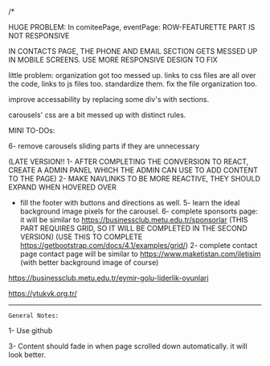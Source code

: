 /*

HUGE PROBLEM: In comiteePage, eventPage: ROW-FEATURETTE PART IS NOT RESPONSIVE

IN CONTACTS PAGE, THE PHONE AND EMAIL SECTION GETS MESSED UP IN MOBILE SCREENS. USE MORE RESPONSIVE DESIGN TO FIX

little problem: organization got too messed up. links to css files are all over the code, links to js files too.
standardize them. fix the file organization too.

improve accessability by replacing some div's with sections.

carousels' css are a bit messed up with distinct rules. 




MINI TO-DOs:





6- remove carousels sliding parts if they are unnecessary



(LATE VERSION!!
 1- AFTER COMPLETING THE CONVERSION TO REACT, CREATE A ADMIN PANEL WHICH THE ADMIN CAN USE TO ADD CONTENT TO THE PAGE)
 2- MAKE NAVLINKS TO BE MORE REACTIVE, THEY SHOULD EXPAND WHEN HOVERED OVER
 * fill the footer with buttons and directions as well.
5- learn the ideal background image pixels for the carousel.
6- complete sponsorts page: it will be similar to https://businessclub.metu.edu.tr/sponsorlar (THIS PART REQUIRES GRID, SO IT WILL BE COMPLETED IN THE SECOND VERSION) 
(USE THIS TO COMPLETE https://getbootstrap.com/docs/4.1/examples/grid/)
2- complete contact page contact page will be similar to https://www.maketistan.com/iletisim (with better background image of course)




https://businessclub.metu.edu.tr/eymir-golu-liderlik-oyunlari

https://ytukvk.org.tr/






*********************************
    General Notes:
1- Use github
 
3- Content should fade in when page scrolled down automatically. it will look better.





